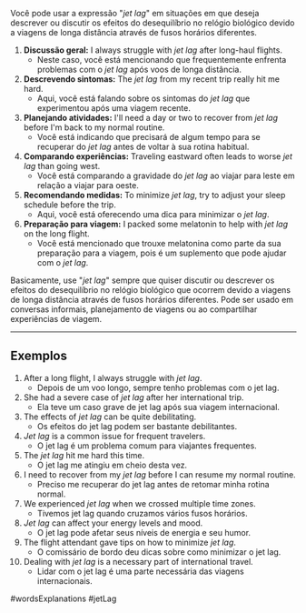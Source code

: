 Você pode usar a expressão "*jet lag*" em situações em que deseja descrever ou discutir os efeitos do desequilíbrio no relógio biológico devido a viagens de longa distância através de fusos horários diferentes.

1. **Discussão geral:** I always struggle with *jet lag* after long-haul flights.
	- Neste caso, você está mencionando que frequentemente enfrenta problemas com o *jet lag* após voos de longa distância.
2. **Descrevendo sintomas:** The *jet lag* from my recent trip really hit me hard. 
	- Aqui, você está falando sobre os sintomas do *jet lag* que experimentou após uma viagem recente.
3. **Planejando atividades:** I'll need a day or two to recover from *jet lag* before I'm back to my normal routine.
	- Você está indicando que precisará de algum tempo para se recuperar do *jet lag* antes de voltar à sua rotina habitual.
4. **Comparando experiências:** Traveling eastward often leads to worse *jet lag* than going west.
	- Você está comparando a gravidade do *jet lag* ao viajar para leste em relação a viajar para oeste.
5. **Recomendando medidas:** To minimize *jet lag*, try to adjust your sleep schedule before the trip.
	- Aqui, você está oferecendo uma dica para minimizar o *jet lag*.
6. **Preparação para viagem:** I packed some melatonin to help with *jet lag* on the long flight.
	- Você está mencionado que trouxe melatonina como parte da sua preparação para a viagem, pois é um suplemento que pode ajudar com o *jet lag*.

Basicamente, use "*jet lag*" sempre que quiser discutir ou descrever os efeitos do desequilíbrio no relógio biológico que ocorrem devido a viagens de longa distância através de fusos horários diferentes. Pode ser usado em conversas informais, planejamento de viagens ou ao compartilhar experiências de viagem.

---

## Exemplos

1. After a long flight, I always struggle with *jet lag*.
	- Depois de um voo longo, sempre tenho problemas com o jet lag.
2. She had a severe case of *jet lag* after her international trip.
	- Ela teve um caso grave de jet lag após sua viagem internacional.
3. The effects of *jet lag* can be quite debilitating.
	- Os efeitos do jet lag podem ser bastante debilitantes.
4. *Jet lag* is a common issue for frequent travelers.
	- O jet lag é um problema comum para viajantes frequentes.
5. The *jet lag* hit me hard this time.
	- O jet lag me atingiu em cheio desta vez.
6. I need to recover from my *jet lag* before I can resume my normal routine.
	- Preciso me recuperar do jet lag antes de retomar minha rotina normal.
7. We experienced *jet lag* when we crossed multiple time zones.
	- Tivemos jet lag quando cruzamos vários fusos horários.
8. *Jet lag* can affect your energy levels and mood.
	- O jet lag pode afetar seus níveis de energia e seu humor.
9. The flight attendant gave tips on how to minimize *jet lag*.
	- O comissário de bordo deu dicas sobre como minimizar o jet lag.
10. Dealing with *jet lag* is a necessary part of international travel.
	- Lidar com o jet lag é uma parte necessária das viagens internacionais.

#wordsExplanations 
#jetLag
